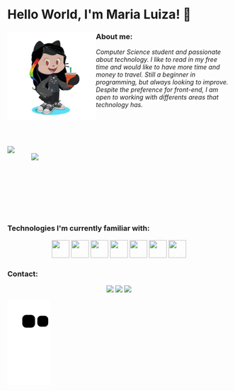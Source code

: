 <h1>Hello World, I'm Maria Luiza! 👋</h1>
<div>
<img src="https://github.com/marialuizalenti/marialuizalenti/blob/main/imgs/octocatMalu.png" width="200" height="200" align="left"/>
<h3>About me:</h3>
<em>
Computer Science student and passionate about technology.
I like to read in my free time and would like to have more time and money to travel. 
Still a beginner in programming, but always looking to improve. Despite the preference for front-end, I am open to working with differents areas that technology has.
</em>
<div>
<br><br><br><br><br>
<div>
<img src="https://github-readme-stats.vercel.app/api?username=marialuizalenti&show_icons=true&theme=tokyonight"  align="left" heigth="450" width="450"/>
<img src="https://github-readme-stats.vercel.app/api/top-langs/?username=marialuizalenti&langs_count=8&layout=compact&theme=tokyonight"  align="right" heigth="450" width="450"/>
</div>
<br><br><br><br><br><br><br><br>
<h3>Technologies I'm currently familiar with:</h3>
<div align="center">
<img src="https://cdn.jsdelivr.net/gh/devicons/devicon/icons/html5/html5-original.svg" width="40" height="40"/>  <img src="https://cdn.jsdelivr.net/gh/devicons/devicon/icons/css3/css3-original.svg" width="40" height="40"/>  <img src="https://cdn.jsdelivr.net/gh/devicons/devicon/icons/javascript/javascript-original.svg" width="40" height="40"/>  <img src="https://cdn.jsdelivr.net/gh/devicons/devicon/icons/c/c-original.svg" width="40" height="40"/>  <img src="https://cdn.jsdelivr.net/gh/devicons/devicon/icons/java/java-original.svg" width="40" height="40"/>  <img src="https://cdn.jsdelivr.net/gh/devicons/devicon/icons/vscode/vscode-original.svg" width="40" height="40"/>  <img src="https://cdn.jsdelivr.net/gh/devicons/devicon/icons/github/github-original.svg" width="40" height="40"/>
</div>

<h3>Contact:</h3>
<div align="center">
<a href="https://instagram.com/malulenti" target="_blank"><img src="https://img.shields.io/badge/-Instagram-%23E4405F?style=for-the-badge&logo=instagram&logoColor=white" target="_blank"></a>
<a href = "mailto:marialuizasale1@gmail.com"><img src="https://img.shields.io/badge/Gmail-D14836?style=for-the-badge&logo=gmail&logoColor=white" target="_blank"></a>
<a href="https://www.linkedin.com/in/marialuizalenti" target="_blank"><img src="https://img.shields.io/badge/-LinkedIn-%230077B5?style=for-the-badge&logo=linkedin&logoColor=white" target="_blank"></a>   
</div>
  
![Snake animation](https://github.com/marialuizalenti/marialuizalenti/blob/output/github-contribution-grid-snake.svg)

